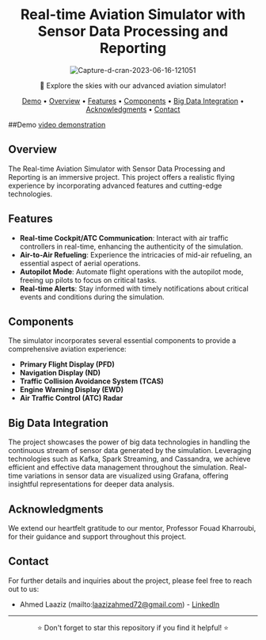 <h1 align="center">Real-time Aviation Simulator with Sensor Data Processing and Reporting</h1>

<p align="center">
  <img src="https://i.ibb.co/zHMT5GZ/Capture-d-cran-2023-06-16-121051.png" alt="Capture-d-cran-2023-06-16-121051" border="0" />
</p>

<p align="center">🚀 Explore the skies with our advanced aviation simulator!</p>

<p align="center">
  <a href="#demo">Demo</a> •
  <a href="#overview">Overview</a> •
  <a href="#features">Features</a> •
  <a href="#components">Components</a> •
  <a href="#integration">Big Data Integration</a> •
  <a href="#acknowledgments">Acknowledgments</a> •
  <a href="#contact">Contact</a>
</p>

##Demo
 <a href="https://www.youtube.com/watch?v=jWb1fE3pUSg">video demonstration</a>

## Overview
The Real-time Aviation Simulator with Sensor Data Processing and Reporting is an immersive project. This project offers a realistic flying experience by incorporating advanced features and cutting-edge technologies.

## Features
- **Real-time Cockpit/ATC Communication**: Interact with air traffic controllers in real-time, enhancing the authenticity of the simulation.
- **Air-to-Air Refueling**: Experience the intricacies of mid-air refueling, an essential aspect of aerial operations.
- **Autopilot Mode**: Automate flight operations with the autopilot mode, freeing up pilots to focus on critical tasks.
- **Real-time Alerts**: Stay informed with timely notifications about critical events and conditions during the simulation.

## Components
The simulator incorporates several essential components to provide a comprehensive aviation experience:
- **Primary Flight Display (PFD)**
- **Navigation Display (ND)**
- **Traffic Collision Avoidance System (TCAS)**
- **Engine Warning Display (EWD)**
- **Air Traffic Control (ATC) Radar**

## Big Data Integration
The project showcases the power of big data technologies in handling the continuous stream of sensor data generated by the simulation. Leveraging technologies such as Kafka, Spark Streaming, and Cassandra, we achieve efficient and effective data management throughout the simulation. Real-time variations in sensor data are visualized using Grafana, offering insightful representations for deeper data analysis.

## Acknowledgments
We extend our heartfelt gratitude to our mentor, Professor Fouad Kharroubi, for their guidance and support throughout this project.

## Contact
For further details and inquiries about the project, please feel free to reach out to us:

- Ahmed Laaziz (mailto:laazizahmed72@gmail.com) - [LinkedIn](https://www.linkedin.com/in/ahmed-laaziz-4b2168218/)


---

<p align="center">⭐ Don't forget to star this repository if you find it helpful! ⭐</p>
